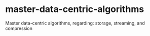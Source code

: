 # master-data-centric-algorithms
Master data-centric algorithms, regarding: storage, streaming, and compression
